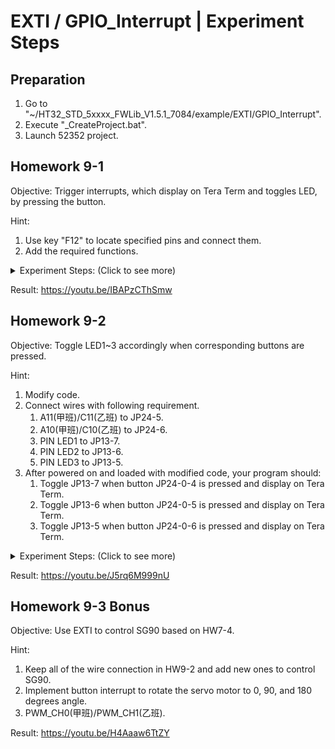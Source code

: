 # EXTI / GPIO_Interrupt | Experiment Steps

## Preparation

1. Go to "~/HT32_STD_5xxxx_FWLib_V1.5.1_7084/example/EXTI/GPIO_Interrupt".
2. Execute "_CreateProject.bat".
3. Launch 52352 project.

## Homework 9-1

Objective: Trigger interrupts, which display on Tera Term and toggles LED, by pressing the button.

Hint:

1. Use key "F12" to locate specified pins and connect them.
2. Add the required functions.

<details><summary>Experiment Steps: (Click to see more)</summary>

1. Modify code.
2. Connect ESK32-30501 dev-board to ESK300 eval-board. (without power)
   1. VDD to 3V3.
   2. GND to GND.
   3. GND to JP24-4.
   4. B12 to JP24-0.
3. After powered on and loaded with modified code, your program should only be triggered once the button JP24-0-4 is pressed.

</details>

Result: <https://youtu.be/IBAPzCThSmw>

## Homework 9-2

Objective: Toggle LED1~3 accordingly when corresponding buttons are pressed.

Hint:

1. Modify code.
2. Connect wires with following requirement.
   1. A11(甲班)/C11(乙班) to JP24-5.
   2. A10(甲班)/C10(乙班) to JP24-6.
   3. PIN LED1 to JP13-7.
   4. PIN LED2 to JP13-6.
   5. PIN LED3 to JP13-5.
3. After powered on and loaded with modified code, your program should:
   1. Toggle JP13-7 when button JP24-0-4 is pressed and display on Tera Term.
   2. Toggle JP13-6 when button JP24-0-5 is pressed and display on Tera Term.
   3. Toggle JP13-5 when button JP24-0-6 is pressed and display on Tera Term.

<details><summary>Experiment Steps: (Click to see more)</summary>

1. Modify code.
2. Connect ESK32-30501 dev-board to ESK300 eval-board. (without power)
   1. VDD to 3V3.
   2. GND to GND.
   3. GND to JP24-4.
   4. B12 to JP24-0.
   5. A11(甲班)/C11(乙班) to JP24-5.
   6. A10(甲班)/C10(乙班) to JP24-6.
   7. C14 to JP13-7.
   8. C15 to JP13-6.
   9. C1 to JP13-5.
3. After powered on and loaded with modified code, your program should:
   1. Toggle JP13-7 when button JP24-0-4 is pressed and display on Tera Term.
   2. Toggle JP13-6 when button JP24-0-5 is pressed and display on Tera Term.
   3. Toggle JP13-5 when button JP24-0-6 is pressed and display on Tera Term.

</details>

Result: <https://youtu.be/J5rq6M999nU>

## Homework 9-3 Bonus

Objective: Use EXTI to control SG90 based on HW7-4.

Hint:

1. Keep all of the wire connection in HW9-2 and add new ones to control SG90.
2. Implement button interrupt to rotate the servo motor to 0, 90, and 180 degrees angle.
3. PWM_CH0(甲班)/PWM_CH1(乙班).

Result: <https://youtu.be/H4Aaaw6TtZY>
